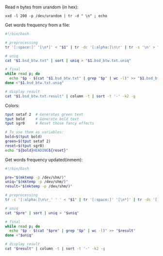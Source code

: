 Read n bytes from urandom (in hex):

`xxd -l 200 -p /dev/urandom | tr -d " \n" ; echo`

Get words frequency from a file:

```bash
#!/bin/bash

# preprocessing
tr '[:space:]' '[\n*]' < "$1" | tr -dc '[:alpha:]\n\r' | tr -s '\n' > "$1.bsd_btw.txt"

# uniq
cat "$1.bsd_btw.txt" | sort | uniq > "$1.bsd_btw.txt.uniq"

# final
while read p; do 
  echo "$p - $(cat "$1.bsd_btw.txt" | grep "$p" | wc -l)" >> "$1.bsd_btw.txt.result"
done <"$1.bsd_btw.txt.uniq"

# display result
cat "$1.bsd_btw.txt.result" | column -t | sort -t '-' -k2 -g
```

Colors:

```bash
tput setaf 2  # Generates green text
tput bold     # Generate bold text
tput sgr0     # Reset those fancy effects

# To use them as variables:
bold=$(tput bold)
green=$(tput setaf 2)
reset=$(tput sgr0)
echo "${bold}HEADING${reset}"
```

Get words frequency updated(inmem):

```bash
#!/bin/bash

pre="$(mktemp -p /dev/shm/)"
uniq="$(mktemp -p /dev/shm/)"
result="$(mktemp -p /dev/shm/)"

# preprocessing
tr -c '[:alpha:]\n\r_' ' ' < "$1" | tr '[:space:]' '[\n*]' | tr -dc '[:alpha:]\n\r_' | tr -s '\n' > "$pre"

# uniq
cat "$pre" | sort | uniq > "$uniq"

# final
while read p; do 
  echo "$p - $(cat "$pre" | grep "$p" | wc -l)" >> "$result"
done <"$uniq"

# display result
cat "$result" | column -t | sort -t '-' -k2 -g
```
